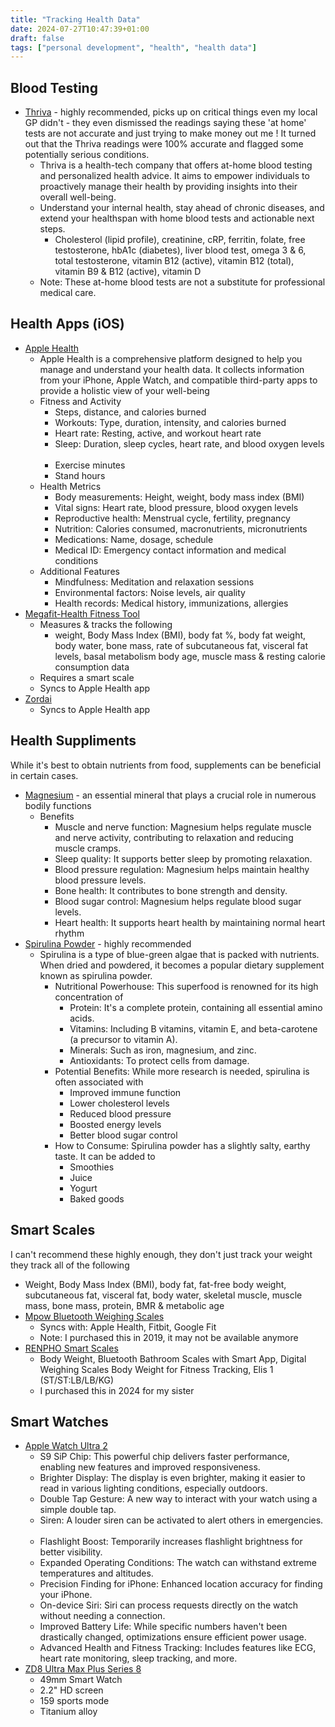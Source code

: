 ```yaml
---
title: "Tracking Health Data"
date: 2024-07-27T10:47:39+01:00
draft: false
tags: ["personal development", "health", "health data"]
---
```


## Blood Testing
- [Thriva](https://thriva.co/) - highly recommended, picks up on critical things even my local GP didn't - they even dismissed the readings saying these 'at home' tests are not accurate and just trying to make money out me !  It turned out that the Thriva readings were 100% accurate and flagged some potentially serious conditions.
  - Thriva is a health-tech company that offers at-home blood testing and personalized health advice. It aims to empower individuals to proactively manage their health by providing insights into their overall well-being.   
  - Understand your internal health, stay ahead of chronic diseases, and extend your healthspan with home blood tests and actionable next steps.
    - Cholesterol (lipid profile), creatinine, cRP, ferritin, folate, free testosterone, hbA1c (diabetes), liver blood test, omega 3 & 6, total testosterone, vitamin B12 (active), vitamin B12 (total), vitamin B9 & B12 (active), vitamin D
  - Note: These at-home blood tests are not a substitute for professional medical care.

## Health Apps (iOS)
- [Apple Health](https://apps.apple.com/us/app/apple-health/id1242545199)
  - Apple Health is a comprehensive platform designed to help you manage and understand your health data.  It collects information from your iPhone, Apple Watch, and compatible third-party apps to provide a holistic view of your well-being
  - Fitness and Activity
    - Steps, distance, and calories burned
    - Workouts: Type, duration, intensity, and calories burned
    - Heart rate: Resting, active, and workout heart rate   
    - Sleep: Duration, sleep cycles, heart rate, and blood oxygen levels   
    - Exercise minutes   
    - Stand hours
  - Health Metrics
    - Body measurements: Height, weight, body mass index (BMI)   
    - Vital signs: Heart rate, blood pressure, blood oxygen levels
    - Reproductive health: Menstrual cycle, fertility, pregnancy   
    - Nutrition: Calories consumed, macronutrients, micronutrients
    - Medications: Name, dosage, schedule
    - Medical ID: Emergency contact information and medical conditions   
  - Additional Features
    - Mindfulness: Meditation and relaxation sessions   
    - Environmental factors: Noise levels, air quality   
    - Health records: Medical history, immunizations, allergies
- [Megafit-Health Fitness Tool](https://apps.apple.com/us/app/megafit-health-fitness-tool/id1397720108)
  - Measures & tracks the following
    - weight, Body Mass Index (BMI), body fat %, body fat weight, body water, bone mass, rate of subcutaneous fat, visceral fat levels, basal metabolism body age, muscle mass & resting calorie consumption data
  - Requires a smart scale
  - Syncs to Apple Health app
- [Zordai](https://apps.apple.com/us/app/zordai/id1635093895)
  - Syncs to Apple Health app

## Health Suppliments
While it's best to obtain nutrients from food, supplements can be beneficial in certain cases.
- [Magnesium](https://www.amazon.co.uk/Magnesium-Tablets-Supports-Vegetarian-Formula/dp/B06Y2HS8L8/) - an essential mineral that plays a crucial role in numerous bodily functions
  - Benefits
    - Muscle and nerve function: Magnesium helps regulate muscle and nerve activity, contributing to relaxation and reducing muscle cramps.   
    - Sleep quality: It supports better sleep by promoting relaxation.   
    - Blood pressure regulation: Magnesium helps maintain healthy blood pressure levels.   
    - Bone health: It contributes to bone strength and density.   
    - Blood sugar control: Magnesium helps regulate blood sugar levels.   
    - Heart health: It supports heart health by maintaining normal heart rhythm
- [Spirulina Powder](https://naturya.com/products/spirulina-powder) - highly recommended
  - Spirulina is a type of blue-green algae that is packed with nutrients. When dried and powdered, it becomes a popular dietary supplement known as spirulina powder.   
    - Nutritional Powerhouse: This superfood is renowned for its high concentration of
      - Protein: It's a complete protein, containing all essential amino acids.   
      - Vitamins: Including B vitamins, vitamin E, and beta-carotene (a precursor to vitamin A).   
      - Minerals: Such as iron, magnesium, and zinc.   
      - Antioxidants: To protect cells from damage.   
    - Potential Benefits: While more research is needed, spirulina is often associated with
      - Improved immune function   
      - Lower cholesterol levels   
      - Reduced blood pressure   
      - Boosted energy levels   
      - Better blood sugar control   
    - How to Consume: Spirulina powder has a slightly salty, earthy taste. It can be added to
      - Smoothies   
      - Juice   
      - Yogurt
      - Baked goods   

## Smart Scales
I can't recommend these highly enough, they don't just track your weight they track all of the following
  - Weight, Body Mass Index (BMI), body fat, fat-free body weight, subcutaneous fat, visceral fat, body water, skeletal muscle, muscle mass, bone mass, protein, BMR & metabolic age
- [Mpow Bluetooth Weighing Scales](https://www.desertcart.com.om/products/150036835-smart-scales-mpow-bluetooth-weighing-scales-body-fat-scales-digital-bmi-bathroom-scales-precision-body-composition-analyzer-for-13-physical-body-data-weight-bmi-muscle-etc-by-app-for-fitness-tracking)
  - Syncs with: Apple Health, Fitbit, Google Fit
  - Note: I purchased this in 2019, it may not be available anymore
- [RENPHO Smart Scales](https://amzn.eu/d/00m0mbgI) 
  - Body Weight, Bluetooth Bathroom Scales with Smart App, Digital Weighing Scales Body Weight for Fitness Tracking, Elis 1 (ST/ST:LB/LB/KG) 
  - I purchased this in 2024 for my sister

## Smart Watches
- [Apple Watch Ultra 2](https://www.apple.com/uk/apple-watch-ultra-2/)
  - S9 SiP Chip: This powerful chip delivers faster performance, enabling new features and improved responsiveness.
  - Brighter Display: The display is even brighter, making it easier to read in various lighting conditions, especially outdoors.   
  - Double Tap Gesture: A new way to interact with your watch using a simple double tap.   
  - Siren: A louder siren can be activated to alert others in emergencies.   
  - Flashlight Boost: Temporarily increases flashlight brightness for better visibility.   
  - Expanded Operating Conditions: The watch can withstand extreme temperatures and altitudes.   
  - Precision Finding for iPhone: Enhanced location accuracy for finding your iPhone.   
  - On-device Siri: Siri can process requests directly on the watch without needing a connection.   
  - Improved Battery Life: While specific numbers haven't been drastically changed, optimizations ensure efficient power usage.
  - Advanced Health and Fitness Tracking: Includes features like ECG, heart rate monitoring, sleep tracking, and more.   
- [ZD8 Ultra Max Plus Series 8](https://www.aliexpress.com/i/1005004918283327.html)
  - 49mm Smart Watch
  - 2.2" HD screen
  - 159 sports mode
  - Titanium alloy
